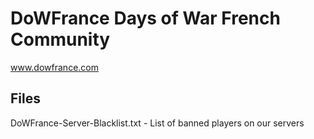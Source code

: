 # DoWFrance Days of War French Community
www.dowfrance.com


Files
-------------
DoWFrance-Server-Blacklist.txt - List of banned players on our servers


